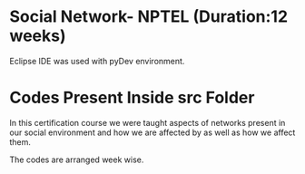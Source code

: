 # Social Network- NPTEL (Duration:12 weeks)
Eclipse IDE was used with pyDev environment.

# Codes Present Inside src Folder
In this certification course we were taught aspects of networks present 
in our social environment and how we are affected by as well as how we affect them.

The codes are arranged week wise.
